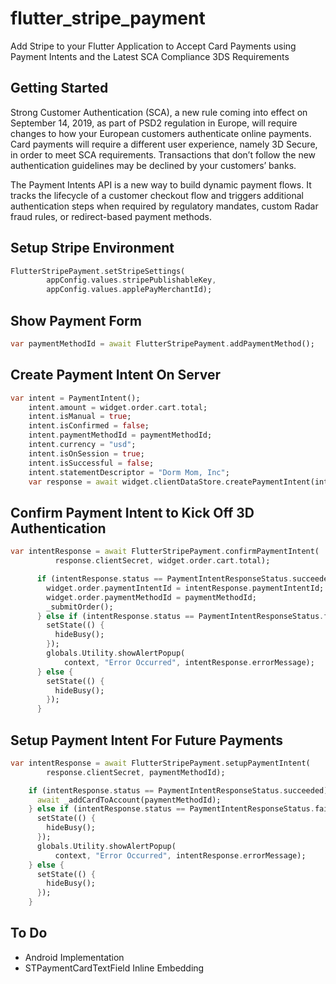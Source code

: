 # flutter_stripe_payment

Add Stripe to your Flutter Application to Accept Card Payments using Payment Intents and the Latest SCA Compliance 3DS Requirements 

## Getting Started

Strong Customer Authentication (SCA), a new rule coming into effect on September 14, 2019, as part of PSD2 regulation in Europe, will require changes to how your European customers authenticate online payments. Card payments will require a different user experience, namely 3D Secure, in order to meet SCA requirements. Transactions that don’t follow the new authentication guidelines may be declined by your customers’ banks.

The Payment Intents API is a new way to build dynamic payment flows. It tracks the lifecycle of a customer checkout flow and triggers additional authentication steps when required by regulatory mandates, custom Radar fraud rules, or redirect-based payment methods. 


## Setup Stripe Environment

```dart
FlutterStripePayment.setStripeSettings(
        appConfig.values.stripePublishableKey,
        appConfig.values.applePayMerchantId);
```

## Show Payment Form

```dart
var paymentMethodId = await FlutterStripePayment.addPaymentMethod();
```

## Create Payment Intent On Server

```dart
var intent = PaymentIntent();
    intent.amount = widget.order.cart.total;
    intent.isManual = true;
    intent.isConfirmed = false;
    intent.paymentMethodId = paymentMethodId;
    intent.currency = "usd";
    intent.isOnSession = true;
    intent.isSuccessful = false;
    intent.statementDescriptor = "Dorm Mom, Inc";
    var response = await widget.clientDataStore.createPaymentIntent(intent);
```

## Confirm Payment Intent to Kick Off 3D Authentication

```dart
var intentResponse = await FlutterStripePayment.confirmPaymentIntent(
          response.clientSecret, widget.order.cart.total);

      if (intentResponse.status == PaymentIntentResponseStatus.succeeded) {
        widget.order.paymentIntentId = intentResponse.paymentIntentId;
        widget.order.paymentMethodId = paymentMethodId;
        _submitOrder();
      } else if (intentResponse.status == PaymentIntentResponseStatus.failed) {
        setState(() {
          hideBusy();
        });
        globals.Utility.showAlertPopup(
            context, "Error Occurred", intentResponse.errorMessage);
      } else {
        setState(() {
          hideBusy();
        });
      }
```

## Setup Payment Intent For Future Payments

```dart
var intentResponse = await FlutterStripePayment.setupPaymentIntent(
        response.clientSecret, paymentMethodId);

    if (intentResponse.status == PaymentIntentResponseStatus.succeeded) {
      await _addCardToAccount(paymentMethodId);
    } else if (intentResponse.status == PaymentIntentResponseStatus.failed) {
      setState(() {
        hideBusy();
      });
      globals.Utility.showAlertPopup(
          context, "Error Occurred", intentResponse.errorMessage);
    } else {
      setState(() {
        hideBusy();
      });
    }
```

## To Do
- Android Implementation
- STPaymentCardTextField Inline Embedding
